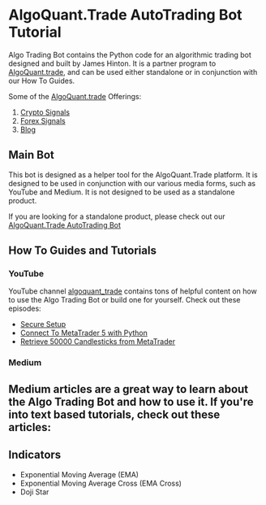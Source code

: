 # AlgoQuant.Trade AutoTrading Bot Tutorial
Algo Trading Bot contains the Python code for an algorithmic trading bot designed and built by James Hinton. It is a 
partner program to [AlgoQuant.trade](https://www.algoquant.trade/), and can be used either standalone or in conjunction
with our How To Guides.

Some of the [AlgoQuant.trade](https://www.algoquant.trade/) Offerings:
1. [Crypto Signals](https://www.algoquant.trade/crypto-signals)
2. [Forex Signals](https://www.algoquant.trade/forex-signals)
3. [Blog](https://www.algoquant.trade/blog)

## Main Bot
This bot is designed as a helper tool for the AlgoQuant.Trade platform. It is designed to be used in conjunction with 
our various media forms, such as YouTube and Medium. It is not designed to be used as a standalone product.

If you are looking for a standalone product, please check out our [AlgoQuant.Trade AutoTrading Bot](https://github.com/jimtin/python_trading_bot)

## How To Guides and Tutorials
### YouTube
YouTube channel [algoquant_trade](https://www.youtube.com/@algoquant_trade) contains tons of helpful content on how
to use the Algo Trading Bot or build one for yourself. Check out these episodes:
- [Secure Setup](https://www.youtube.com/watch?v=jpw3JltNMg0)
- [Connect To MetaTrader 5 with Python](https://www.youtube.com/watch?v=EkP7iAZoMEw&t=2s)
- [Retrieve 50000 Candlesticks from MetaTrader](https://www.youtube.com/watch?v=KZmVek6EDCg)

### Medium
Medium articles are a great way to learn about the Algo Trading Bot and how to use it. If you're into text based tutorials, 
check out these articles:
- 


## Indicators
- Exponential Moving Average (EMA)
- Exponential Moving Average Cross (EMA Cross)
- Doji Star

